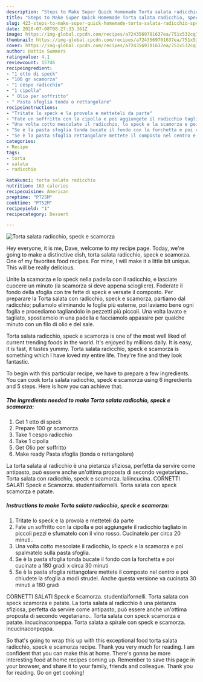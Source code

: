 ```yaml
---
description: "Steps to Make Super Quick Homemade Torta salata radicchio, speck e scamorza"
title: "Steps to Make Super Quick Homemade Torta salata radicchio, speck e scamorza"
slug: 423-steps-to-make-super-quick-homemade-torta-salata-radicchio-speck-e-scamorza
date: 2020-07-08T08:27:33.361Z
image: https://img-global.cpcdn.com/recipes/a7243569701637ea/751x532cq70/torta-salata-radicchio-speck-e-scamorza-recipe-main-photo.jpg
thumbnail: https://img-global.cpcdn.com/recipes/a7243569701637ea/751x532cq70/torta-salata-radicchio-speck-e-scamorza-recipe-main-photo.jpg
cover: https://img-global.cpcdn.com/recipes/a7243569701637ea/751x532cq70/torta-salata-radicchio-speck-e-scamorza-recipe-main-photo.jpg
author: Hattie Summers
ratingvalue: 4.1
reviewcount: 15746
recipeingredient:
- "1 etto di speck"
- "100 gr scamorza"
- "1 cespo radicchio"
- "1 cipolla"
- " Olio per soffritto"
- " Pasta sfoglia tonda o rettangolare"
recipeinstructions:
- "Tritate lo speck e la provola e metteteli da parte"
- "Fate un soffritto con la cipolla e poi aggiungete il radicchio tagliato in piccoli pezzi e sfumatelo con il vino rosso. Cucinatelo per circa 20 minuti.."
- "Una volta cotto mescolate il radicchio, lo speck e la scamorza e poi spalmatelo sulla pasta sfoglia."
- "Se è la pasta sfoglia tonda bucate il fondo con la forchetta e poi cucinate a 180 gradi x circa 30 minuti"
- "Se è la pasta sfoglia rettangolare mettete il composto nel centro e poi chiudete la sfoglia a modi strudel. Anche questa versione va cucinata 30 minuti a 180 gradi"
categories:
- Recipe
tags:
- torta
- salata
- radicchio

katakunci: torta salata radicchio 
nutrition: 163 calories
recipecuisine: American
preptime: "PT25M"
cooktime: "PT52M"
recipeyield: "1"
recipecategory: Dessert

---
```



![Torta salata radicchio, speck e scamorza](https://img-global.cpcdn.com/recipes/a7243569701637ea/751x532cq70/torta-salata-radicchio-speck-e-scamorza-recipe-main-photo.jpg)

Hey everyone, it is me, Dave, welcome to my recipe page. Today, we're going to make a distinctive dish, torta salata radicchio, speck e scamorza. One of my favorites food recipes. For mine, I will make it a little bit unique. This will be really delicious.

Unite la scamorza e lo speck nella padella con il radicchio, e lasciate cuocere un minuto (la scamorza si deve appena sciogliere). Foderate il fondo della sfoglia con tre fette di speck e versate il composto. Per preparare la Torta salata con radicchio, speck e scamorza, partiamo dal radicchio; puliamolo eliminando le foglie più esterne, poi laviamo bene ogni foglia e procediamo tagliandolo in pezzetti più piccoli. Una volta lavato e tagliato, spostiamolo in una padella e facciamolo appassire per qualche minuto con un filo di olio e del sale.

Torta salata radicchio, speck e scamorza is one of the most well liked of current trending foods in the world. It's enjoyed by millions daily. It is easy, it is fast, it tastes yummy. Torta salata radicchio, speck e scamorza is something which I have loved my entire life. They're fine and they look fantastic.


To begin with this particular recipe, we have to prepare a few ingredients. You can cook torta salata radicchio, speck e scamorza using 6 ingredients and 5 steps. Here is how you can achieve that.

<!--inarticleads1-->

##### The ingredients needed to make Torta salata radicchio, speck e scamorza:

1. Get 1 etto di speck
1. Prepare 100 gr scamorza
1. Take 1 cespo radicchio
1. Take 1 cipolla
1. Get  Olio per soffritto
1. Make ready  Pasta sfoglia (tonda o rettangolare)


La torta salata al radicchio è una pietanza sfiziosa, perfetta da servire come antipasto, può essere anche un&#39;ottima proposta di secondo vegetariano.. Torta salata con radicchio, speck e scamorza. laliincucina. CORNETTI SALATI Speck e Scamorza. studentiaifornelli. Torta salata con speck scamorza e patate. 

<!--inarticleads2-->

##### Instructions to make Torta salata radicchio, speck e scamorza:

1. Tritate lo speck e la provola e metteteli da parte
1. Fate un soffritto con la cipolla e poi aggiungete il radicchio tagliato in piccoli pezzi e sfumatelo con il vino rosso. Cucinatelo per circa 20 minuti..
1. Una volta cotto mescolate il radicchio, lo speck e la scamorza e poi spalmatelo sulla pasta sfoglia.
1. Se è la pasta sfoglia tonda bucate il fondo con la forchetta e poi cucinate a 180 gradi x circa 30 minuti
1. Se è la pasta sfoglia rettangolare mettete il composto nel centro e poi chiudete la sfoglia a modi strudel. Anche questa versione va cucinata 30 minuti a 180 gradi


CORNETTI SALATI Speck e Scamorza. studentiaifornelli. Torta salata con speck scamorza e patate. La torta salata al radicchio è una pietanza sfiziosa, perfetta da servire come antipasto, può essere anche un&#39;ottima proposta di secondo vegetariano.. Torta salata con speck scamorza e patate. incucinaconpeppa. Torta salata a spirale con speck e scamorza. incucinaconpeppa. 

So that's going to wrap this up with this exceptional food torta salata radicchio, speck e scamorza recipe. Thank you very much for reading. I am confident that you can make this at home. There's gonna be more interesting food at home recipes coming up. Remember to save this page in your browser, and share it to your family, friends and colleague. Thank you for reading. Go on get cooking!
